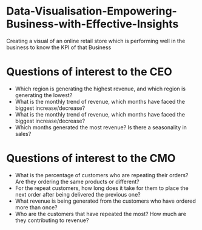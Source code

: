 # Data-Visualisation-Empowering-Business-with-Effective-Insights
Creating a visual of an online retail store which is performing well in the business to know the KPI of that Business

# Questions of interest to the CEO 
*	Which region is generating the highest revenue, and which region is generating the lowest?
*	What is the monthly trend of revenue, which months have faced the biggest increase/decrease?
*	What is the monthly trend of revenue, which months have faced the biggest increase/decrease?
*	Which months generated the most revenue? Is there a seasonality in sales?

# Questions of interest to the CMO 
*	What is the percentage of customers who are repeating their orders? Are they ordering the same products or different?
*	For the repeat customers, how long does it take for them to place the next order after being delivered the previous one?
*	What revenue is being generated from the customers who have ordered more than once?
*	Who are the customers that have repeated the most? How much are they contributing to revenue?
